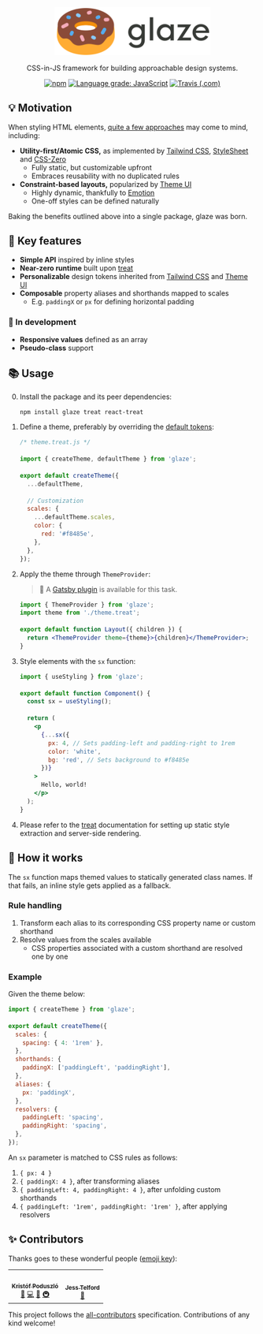 <p align="center">
  <img alt="glaze" src="https://raw.githubusercontent.com/kripod/glaze/master/assets/logo.svg?sanitize=true" width="317">
</p>

<p align="center">
  CSS-in-JS framework for building approachable design systems.
</p>

<p align="center">
  <a href="https://www.npmjs.com/package/glaze"><img alt="npm" src="https://img.shields.io/npm/v/glaze"></a>
  <a href="https://lgtm.com/projects/g/kripod/glaze/context:javascript"><img alt="Language grade: JavaScript" src="https://img.shields.io/lgtm/grade/javascript/g/kripod/glaze.svg?logo=lgtm&logoWidth=18"/></a>
  <a href="https://travis-ci.com/github/kripod/glaze"><img alt="Travis (.com)" src="https://img.shields.io/travis/com/kripod/glaze"></a>
</p>

## 💡 Motivation

When styling HTML elements, [quite a few approaches](https://seek-oss.github.io/treat/background#backstory) may come to mind, including:

- **Utility-first/Atomic CSS,** as implemented by [Tailwind CSS][], [StyleSheet][] and [CSS-Zero][]
  - Fully static, but customizable upfront
  - Embraces reusability with no duplicated rules
- **Constraint-based layouts,** popularized by [Theme UI][]
  - Highly dynamic, thankfully to [Emotion][]
  - One-off styles can be defined naturally

Baking the benefits outlined above into a single package, glaze was born.

## 🚀 Key features

- **Simple API** inspired by inline styles
- **Near-zero runtime** built upon [treat][]
- **Personalizable** design tokens inherited from [Tailwind CSS][] and [Theme UI][]
- **Composable** property aliases and shorthands mapped to scales
  - E.g. `paddingX` or `px` for defining horizontal padding

### 🚧 In development

- **Responsive values** defined as an array
- **Pseudo-class** support

## 📚 Usage

0. Install the package and its peer dependencies:

   ```sh
   npm install glaze treat react-treat
   ```

1. Define a theme, preferably by overriding the [default tokens](https://github.com/kripod/glaze/blob/master/packages/glaze/src/theme.ts):

   ```js
   /* theme.treat.js */

   import { createTheme, defaultTheme } from 'glaze';

   export default createTheme({
     ...defaultTheme,

     // Customization
     scales: {
       ...defaultTheme.scales,
       color: {
         red: '#f8485e',
       },
     },
   });
   ```

2. Apply the theme through `ThemeProvider`:

   > 📝 A [Gatsby plugin](https://www.npmjs.com/package/gatsby-plugin-glaze) is available for this task.

   ```jsx
   import { ThemeProvider } from 'glaze';
   import theme from './theme.treat';

   export default function Layout({ children }) {
     return <ThemeProvider theme={theme}>{children}</ThemeProvider>;
   }
   ```

3. Style elements with the `sx` function:

   ```jsx
   import { useStyling } from 'glaze';

   export default function Component() {
     const sx = useStyling();

     return (
       <p
         {...sx({
           px: 4, // Sets padding-left and padding-right to 1rem
           color: 'white',
           bg: 'red', // Sets background to #f8485e
         })}
       >
         Hello, world!
       </p>
     );
   }
   ```

4. Please refer to the [treat][] documentation for setting up static style extraction and server-side rendering.

## 🤔 How it works

The `sx` function maps themed values to statically generated class names. If that fails, an inline style gets applied as a fallback.

### Rule handling

1. Transform each alias to its corresponding CSS property name or custom shorthand
2. Resolve values from the scales available
   - CSS properties associated with a custom shorthand are resolved one by one

### Example

Given the theme below:

```js
import { createTheme } from 'glaze';

export default createTheme({
  scales: {
    spacing: { 4: '1rem' },
  },
  shorthands: {
    paddingX: ['paddingLeft', 'paddingRight'],
  },
  aliases: {
    px: 'paddingX',
  },
  resolvers: {
    paddingLeft: 'spacing',
    paddingRight: 'spacing',
  },
});
```

An `sx` parameter is matched to CSS rules as follows:

1. `{ px: 4 }`
2. `{ paddingX: 4 }`, after transforming aliases
3. `{ paddingLeft: 4, paddingRight: 4 }`, after unfolding custom shorthands
4. `{ paddingLeft: '1rem', paddingRight: '1rem' }`, after applying resolvers

## ✨ Contributors

Thanks goes to these wonderful people ([emoji key](https://allcontributors.org/docs/en/emoji-key)):

<!-- ALL-CONTRIBUTORS-LIST:START - Do not remove or modify this section -->
<!-- prettier-ignore-start -->
<!-- markdownlint-disable -->
<table>
  <tr>
    <td align="center"><a href="https://github.com/kripod"><img src="https://avatars3.githubusercontent.com/u/14854048?v=4" width="100px;" alt=""/><br /><sub><b>Kristóf Poduszló</b></sub></a><br /><a href="#maintenance-kripod" title="Maintenance">🚧</a> <a href="https://github.com/kripod/glaze/commits?author=kripod" title="Code">💻</a> <a href="#ideas-kripod" title="Ideas, Planning, & Feedback">🤔</a> <a href="#infra-kripod" title="Infrastructure (Hosting, Build-Tools, etc)">🚇</a></td>
    <td align="center"><a href="http://jes.st/about"><img src="https://avatars1.githubusercontent.com/u/612020?v=4" width="100px;" alt=""/><br /><sub><b>Jess Telford</b></sub></a><br /><a href="https://github.com/kripod/glaze/commits?author=jesstelford" title="Documentation">📖</a></td>
  </tr>
</table>

<!-- markdownlint-enable -->
<!-- prettier-ignore-end -->

<!-- ALL-CONTRIBUTORS-LIST:END -->

This project follows the [all-contributors](https://github.com/all-contributors/all-contributors) specification. Contributions of any kind welcome!

[tailwind css]: https://tailwindcss.com/
[stylesheet]: https://github.com/giuseppeg/style-sheet
[css-zero]: https://github.com/CraigCav/css-zero
[theme ui]: https://theme-ui.com/
[emotion]: https://emotion.sh/
[treat]: https://seek-oss.github.io/treat/
